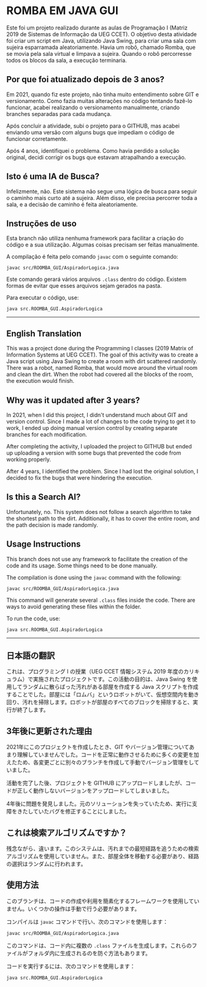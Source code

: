 # ROMBA EM JAVA GUI

Este foi um projeto realizado durante as aulas de Programação I (Matriz 2019 de Sistemas de Informação da UEG CCET). O objetivo desta atividade foi criar um script em Java, utilizando Java Swing, para criar uma sala com sujeira esparramada aleatoriamente. Havia um robô, chamado Romba, que se movia pela sala virtual e limpava a sujeira. Quando o robô percorresse todos os blocos da sala, a execução terminaria.

## Por que foi atualizado depois de 3 anos?

Em 2021, quando fiz este projeto, não tinha muito entendimento sobre GIT e versionamento. Como fazia muitas alterações no código tentando fazê-lo funcionar, acabei realizando o versionamento manualmente, criando branches separadas para cada mudança.

Após concluir a atividade, subi o projeto para o GITHUB, mas acabei enviando uma versão com alguns bugs que impediam o código de funcionar corretamente.

Após 4 anos, identifiquei o problema. Como havia perdido a solução original, decidi corrigir os bugs que estavam atrapalhando a execução.

## Isto é uma IA de Busca?

Infelizmente, não. Este sistema não segue uma lógica de busca para seguir o caminho mais curto até a sujeira. Além disso, ele precisa percorrer toda a sala, e a decisão de caminho é feita aleatoriamente.

## Instruções de uso

Esta branch não utiliza nenhuma framework para facilitar a criação do código e a sua utilização. Algumas coisas precisam ser feitas manualmente.

A compilação é feita pelo comando `javac` com o seguinte comando:

``javac src/ROOMBA_GUI/AspiradorLogica.java``

Este comando gerará vários arquivos `.class` dentro do código. Existem formas de evitar que esses arquivos sejam gerados na pasta.

Para executar o código, use:

``java src.ROOMBA_GUI.AspiradorLogica``

---

## English Translation

This was a project done during the Programming I classes (2019 Matrix of Information Systems at UEG CCET). The goal of this activity was to create a Java script using Java Swing to create a room with dirt scattered randomly. There was a robot, named Romba, that would move around the virtual room and clean the dirt. When the robot had covered all the blocks of the room, the execution would finish.

## Why was it updated after 3 years?

In 2021, when I did this project, I didn't understand much about GIT and version control. Since I made a lot of changes to the code trying to get it to work, I ended up doing manual version control by creating separate branches for each modification.

After completing the activity, I uploaded the project to GITHUB but ended up uploading a version with some bugs that prevented the code from working properly.

After 4 years, I identified the problem. Since I had lost the original solution, I decided to fix the bugs that were hindering the execution.

## Is this a Search AI?

Unfortunately, no. This system does not follow a search algorithm to take the shortest path to the dirt. Additionally, it has to cover the entire room, and the path decision is made randomly.

## Usage Instructions

This branch does not use any framework to facilitate the creation of the code and its usage. Some things need to be done manually.

The compilation is done using the `javac` command with the following:

``javac src/ROOMBA_GUI/AspiradorLogica.java``

This command will generate several `.class` files inside the code. There are ways to avoid generating these files within the folder.

To run the code, use:

``java src.ROOMBA_GUI.AspiradorLogica``

---

## 日本語の翻訳

これは、プログラミング I の授業（UEG CCET 情報システム 2019 年度のカリキュラム）で実施されたプロジェクトです。この活動の目的は、Java Swing を使用してランダムに散らばった汚れがある部屋を作成する Java スクリプトを作成することでした。部屋には「ロムバ」というロボットがいて、仮想空間内を動き回り、汚れを掃除します。ロボットが部屋のすべてのブロックを掃除すると、実行が終了します。

## 3年後に更新された理由

2021年にこのプロジェクトを作成したとき、GIT やバージョン管理についてあまり理解していませんでした。コードを正常に動作させるために多くの変更を加えたため、各変更ごとに別々のブランチを作成して手動でバージョン管理をしていました。

活動を完了した後、プロジェクトを GITHUB にアップロードしましたが、コードが正しく動作しないバージョンをアップロードしてしまいました。

4年後に問題を発見しました。元のソリューションを失っていたため、実行に支障をきたしていたバグを修正することにしました。

## これは検索アルゴリズムですか？

残念ながら、違います。このシステムは、汚れまでの最短経路を追うための検索アルゴリズムを使用していません。また、部屋全体を移動する必要があり、経路の選択はランダムに行われます。

## 使用方法

このブランチは、コードの作成や利用を簡素化するフレームワークを使用していません。いくつかの操作は手動で行う必要があります。

コンパイルは `javac` コマンドで行い、次のコマンドを使用します：

``javac src/ROOMBA_GUI/AspiradorLogica.java``

このコマンドは、コード内に複数の `.class` ファイルを生成します。これらのファイルがフォルダ内に生成されるのを防ぐ方法もあります。

コードを実行するには、次のコマンドを使用します：

``java src.ROOMBA_GUI.AspiradorLogica``
